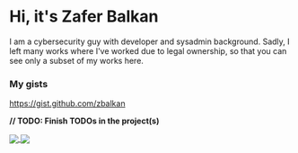 # Hi, it's Zafer Balkan

I am a cybersecurity guy with developer and sysadmin background. Sadly, I left many works where I've worked due to legal ownership, so that you can see only a subset of my works here.

### My gists

https://gist.github.com/zbalkan

**// TODO: Finish TODOs in the project(s)**

<a href="https://github.com/anuraghazra/github-readme-stats">
  <img align="center" src="https://github-readme-stats.vercel.app/api?username=zbalkan&count_private=true&show_icons=true&theme=dracula" />
</a>
<a href="https://github.com/anuraghazra/github-readme-stats">
  <img align="center" src="https://github-readme-stats.vercel.app/api/top-langs/?username=zbalkan&theme=dracula&exclude_repo=tzupdate,Elepheye,NetTime,zbalkan.github.io,sel4,cv" />
</a>
